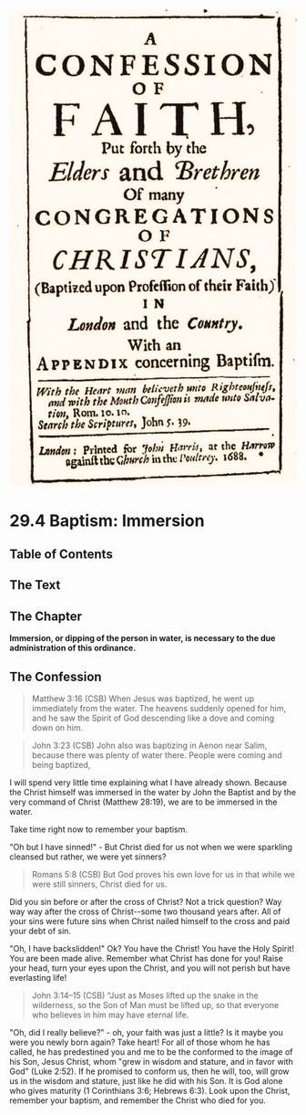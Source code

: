 <img class="intro-right" src="art-1689.png">

# 29.4 Baptism: Immersion

## Table of Contents

<!-- toc -->

## The Text

## The Chapter

**Immersion, or dipping of the person in water, is necessary to the due administration of this ordinance.**

## The Confession

>Matthew 3:16 (CSB) When Jesus was baptized, he went up immediately from the water. The heavens suddenly opened for him, and he saw the Spirit of God descending like a dove and coming down on him.

>John 3:23 (CSB) John also was baptizing in Aenon near Salim, because there was plenty of water there. People were coming and being baptized,

I will spend very little time explaining what I have already shown. Because the Christ himself was immersed in the water by John the Baptist and by the very command of Christ (Matthew 28:19), we are to be immersed in the water.

Take time right now to remember your baptism. 

"Oh but I have sinned!" - But Christ died for us not when we were sparkling cleansed but rather, we were yet sinners?

>Romans 5:8 (CSB) But God proves his own love for us in that while we were still sinners, Christ died for us.

Did you sin before or after the cross of Christ? Not a trick question? Way way way after the cross of Christ--some two thousand years after. All of your sins were future sins when Christ nailed himself to the cross and paid your debt of sin.

"Oh, I have backslidden!" Ok? You have the Christ! You have the Holy Spirit! You are been made alive. Remember what Christ has done for you! Raise your head, turn your eyes upon the Christ, and you will not perish but have everlasting life!

>John 3:14–15 (CSB) “Just as Moses lifted up the snake in the wilderness, so the Son of Man must be lifted up, so that everyone who believes in him may have eternal life.

"Oh, did I really believe?" - oh, your faith was just a little? Is it maybe you were you newly born again? Take heart! For all of those whom he has called, he has predestined you and me to be the conformed to the image of his Son, Jesus Christ, whom "grew in wisdom and stature, and in favor with God" (Luke 2:52). If he promised to conform us, then he will, too, will grow us in the wisdom and stature, just like he did with his Son. It is God alone who gives maturity (1 Corinthians 3:6; Hebrews 6:3). Look upon the Christ, remember your baptism, and remember the Christ who died for you.
